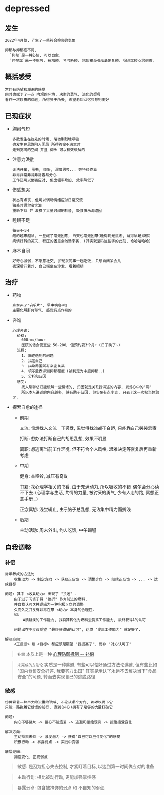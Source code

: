 # depressed

## 发生

    2022年4月始, 产生了一些符合抑郁的表象

    抑郁与抑郁症不同, 
      `抑郁`是一种心情, 可以自愈.
      `抑郁症`是一种疾病, 长期的, 不间断的, 找到根源也无法恢复的, 很深度的心灵创伤.

## 概括感受

    常伴有绝望和减寿的感觉
    同时也赋予了一点 内观的环境, 决断的勇气, 进化的契机
    看作一次珍贵的体验, 所得多于所失, 希望老后回忆只想到美好

## 已现症状

- 胸闷气短

      多数发生在独处的时候, 略微剧烈地呼吸
      也发生在思路陷入困局 所得答案不满意时
      走到宽阔的空间 并且 仰头 可以有效缓解的

- 注意力涣散

      无法开车, 看书, 倾听, 深度思考... 等持续作业
      非常非常非常非常容易分心
      工作还可以勉强应对, 但出错率增加, 效率降低了

- 伤感想哭

      状态有点丧, 但可以调动情绪应对日常交流
      独处时偶尔会含泪
      重新下载 并 浪费了大量时间刷抖音, 吸食快乐海洛因

- 睡眠不足

      每天4~5H
      醒的越来越早, 一旦醒了毫无困意, 白天也毫无困意(睡得晚是焦虑, 醒得早是抑郁)
      病情好转的某天, 积压的困意会汹涌来袭. (其实就是码这些字的此刻, 哈哈哈哈哈)

- 麻木自闭

      好奇心减弱, 不愿意社交, 拒绝跟同事一起吃饭, 只想自闭呆会儿
      夜深后开着灯, 自己端坐在沙发, 瞪着眼睛

## 治疗

- 药物
  
      京东买了"安乐片", 早中晚各4粒
      主要化解肝内郁气, 感觉有点作用的

- 咨询

      心理咨询: 
        价格: 
          600rmb/hour 
          医院的话会便宜些 50~200, 但预约要3个月+ (日了狗了~)
        流程: 
          1. 简述遇到的问题
          2. 描述自己
          3. 描绘周围所有亲密关系
          4. 填写量表评测抑郁程度 (被判定为中度抑郁..)
          5. 分析和归因
        感受:
          找人聊聊总归能缓解一些情绪的, 归因就是关联我讲述的内容, 发觉心中的"洞"
          所以本人讲述的内容越多, 越有助于归因, 但实在有点小贵, 只去了这一次权当体验了.

- 探索自愈的途径

  - 前期

      交流: 很想找人交流一下感受, 但觉得找谁都不合适, 只能靠自己哭哭思索

      打断: 想办法打断自己的胡思乱想, 效果不明显

      离职: 想逃离当前工作环境, 但不符合个人风格, 艰难决定等恢复后再重新考虑

  - 中期

      健身: 举哑铃, 减压有奇效

      书籍: 找心理学相关的书看, 由于充满动力, 所以吸收的不错, 偶尔会分心读不下去. (心理学与生活, 共情的力量, 被讨厌的勇气, 少有人走的路, 冥想正念手册...)

      正念冥想: 浅尝辄止, 由于脑子总乱想, 无法集中精力而搁浅.

  - 后期

      主动活动: 周末外出, 约人吃饭, 中午踢毽


## 自我调整

### 补偿

    常年养成的方法论 
        收集动力 -> 制定方向 -> 获取正反馈 -> 调整方向 -> 继续正反馈 -> ... -> 达成目标

    问题: 其中 <收集动力> 出现了 "执迷" .
        由于过于习惯于将 "挫折" 作为前进的燃料, 
        并自我认可这种逻辑为一种积极正向的调整
        久而久之并没有非常在意 <动力> 本身的合理性.
        如: 
            A质疑我的工作能力, 我将其转化为燃料去提高工作能力, 最终获得A的认可

        问题出在不应该期望 "最终获得A的认可", 达成 "提高工作能力" 就足够了.

    解决方向:
        <正反馈> 和 <目标> 都应该是期望 "我提高了", 而非 "对方认可了"

> `补偿` 本质上是一种 [心理防御机制 -- 补偿](defence-mechanism.md)

> `未完成的方法论` 实质是一种逃避, 有些可以恰好通过方法论逃避, 但有些比如 "国内食品安全好差, 我要努力出国" 其实是承认了永远不去解决当下"食品安全"的问题, 转而去实现自己的逃脱路径.

### 敏感

    仿佛背着一块巨大的沉重的玻璃, 不论从哪个方向, 都难以抛下它
    只能一路拖着它缓慢的前行, 直到(内心)拥有了足够的力量打破它

    问题:
        内心不够强大 -> 担心不能应变 -> 逃避和拒绝现实 -> 拒绝接受变化

    解决方向:
        主动探索未知 -> 激发潜力 -> 获得"自己可以应付变化"的感觉
        积极行动 -> 暴露弱点 -> 实战中变强

    底层逻辑:
        拥抱变化, 正视弱点

> 敏感: 是因为担心失去控制, 才紧盯着目标, 以达到第一时间做应对的准备

> 主动行动: 相比被动行动, 更能加强掌控感

> 暴露弱点: 包含被掩饰的弱点 和 不自知的弱点.

